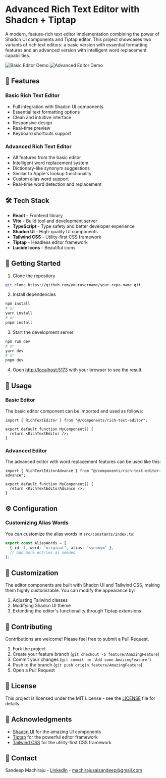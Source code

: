 # Advanced Rich Text Editor with Shadcn + Tiptap

A modern, feature-rich text editor implementation combining the power of Shadcn UI components and Tiptap editor. This project showcases two variants of rich text editors: a basic version with essential formatting features and an advanced version with intelligent word replacement capabilities.

![Basic Editor Demo](./editor.gif)
![Advanced Editor Demo](./editorAdvance.gif)

## 🚀 Features

### Basic Rich Text Editor

- Full integration with Shadcn UI components
- Essential text formatting options
- Clean and intuitive interface
- Responsive design
- Real-time preview
- Keyboard shortcuts support

### Advanced Rich Text Editor

- All features from the basic editor
- Intelligent word replacement system
- Dictionary-like synonym suggestions
- Similar to Apple's lookup functionality
- Custom alias word support
- Real-time word detection and replacement

## 🛠️ Tech Stack

- **React** - Frontend library
- **Vite** - Build tool and development server
- **TypeScript** - Type safety and better developer experience
- **Shadcn UI** - High-quality UI components
- **Tailwind CSS** - Utility-first CSS framework
- **Tiptap** - Headless editor framework
- **Lucide Icons** - Beautiful icons

## 🚀 Getting Started

1. Clone the repository

```bash
git clone https://github.com/yourusername/your-repo-name.git
```

2. Install dependencies

```bash
npm install
# or
yarn install
# or
pnpm install
```

3. Start the development server

```bash
npm run dev
# or
yarn dev
# or
pnpm dev
```

4. Open [http://localhost:5173](http://localhost:5173) with your browser to see the result.

## 📖 Usage

### Basic Editor

The basic editor component can be imported and used as follows:

```tsx
import { RichTextEditor } from "@/components/rich-text-editor";

export default function MyComponent() {
  return <RichTextEditor />;
}
```

### Advanced Editor

The advanced editor with word replacement features can be used like this:

```tsx
import { RichTextEditorAdvance } from "@/components/rich-text-editor-advance";

export default function MyComponent() {
  return <RichTextEditorAdvance />;
}
```

## ⚙️ Configuration

### Customizing Alias Words

You can customize the alias words in `src/constants/index.ts`:

```typescript
export const AliasWords = [
  { id: 1, word: "original", alias: "synonym" },
  // Add more entries as needed
];
```

## 🎨 Customization

The editor components are built with Shadcn UI and Tailwind CSS, making them highly customizable. You can modify the appearance by:

1. Adjusting Tailwind classes
2. Modifying Shadcn UI theme
3. Extending the editor's functionality through Tiptap extensions

## 🤝 Contributing

Contributions are welcome! Please feel free to submit a Pull Request.

1. Fork the project
2. Create your feature branch (`git checkout -b feature/AmazingFeature`)
3. Commit your changes (`git commit -m 'Add some AmazingFeature'`)
4. Push to the branch (`git push origin feature/AmazingFeature`)
5. Open a Pull Request

## 📝 License

This project is licensed under the MIT License - see the [LICENSE](LICENSE) file for details.

## 🙏 Acknowledgments

- [Shadcn UI](https://ui.shadcn.com/) for the amazing UI components
- [Tiptap](https://tiptap.dev/) for the powerful editor framework
- [Tailwind CSS](https://tailwindcss.com/) for the utility-first CSS framework

## 📧 Contact

Sandeep Machiraju - [LinkedIn](https://www.linkedin.com/in/sandepmachiraju/) - machirajusaisandeep@gmail.com
